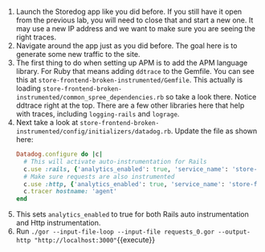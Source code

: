 1.  Launch the Storedog app like you did before. If you still have it open from the previous lab, you will need to close that and start a new one. It may use a new IP address and we want to make sure you are seeing the right traces.
2.  Navigate around the app just as you did before. The goal here is to generate some new traffic to the site.
3.  The first thing to do when setting up APM is to add the APM language library. For Ruby that means adding `ddtrace` to the Gemfile. You can see this at `store-frontend-broken-instrumented/Gemfile`. This actually is loading `store-frontend-broken-instrumented/common_spree_dependencies.rb` so take a look there. Notice ddtrace right at the top. There are a few other libraries here that help with traces, including `logging-rails` and `lograge`.
4.  Next take a look at `store-frontend-broken-instrumented/config/initializers/datadog.rb`. Update the file as shown here:
    ```ruby
    Datadog.configure do |c|
      # This will activate auto-instrumentation for Rails
      c.use :rails, {'analytics_enabled': true, 'service_name': 'store-frontend'}
      # Make sure requests are also instrumented
      c.use :http, {'analytics_enabled': true, 'service_name': 'store-frontend'}
      c.tracer hostname: 'agent'
    end
    ```
5.  This sets `analytics_enabled` to true for both Rails auto instrumentation and Http instrumentation. 
6.  Run `./gor --input-file-loop --input-file requests_0.gor --output-http "http://localhost:3000"`{{execute}}